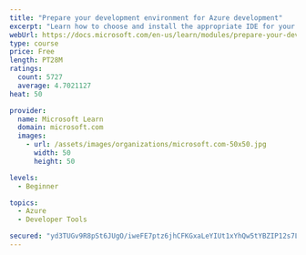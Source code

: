 ```yaml
---
title: "Prepare your development environment for Azure development"
excerpt: "Learn how to choose and install the appropriate IDE for your requirements to help you build, deploy, monitor, and scale cloud-hosted solutions."
webUrl: https://docs.microsoft.com/en-us/learn/modules/prepare-your-dev-environment-for-azure-development/
type: course
price: Free
length: PT28M
ratings:
  count: 5727
  average: 4.7021127
heat: 50

provider:
  name: Microsoft Learn
  domain: microsoft.com
  images:
    - url: /assets/images/organizations/microsoft.com-50x50.jpg
      width: 50
      height: 50

levels:
  - Beginner

topics:
  - Azure
  - Developer Tools

secured: "yd3TUGv9R8pSt6JUgO/iweFE7ptz6jhCFKGxaLeYIUt1xYhQw5tYBZIP12s7LULBIzizCMqGuLkoQlQF2oxqBN5Rj6ZP9kQemhYbygV9onwdzTiZ0Ft0akp+qPOQUSCz6XNbrF2i4MFDp5ZOm2O/bW+c+tEjH82b5Jc7Vy54Oq1PIdJZ9oh+RVvOxAnaeWUQ7eg7U0nkNhwl3Kzyzxbv5QS3e83YAWyvFlxh07AwiIz109jv7H/9t9NV7FzkuN5//Ig/p1GuEncfgecfj3dVF1oqJ96TQJv4BJaM14mIJ7U4pzWi1ZIOZzZSM22yxArz+9w30HxOB9h76Q029IBfgu8wemZsove0aQm3tJYcGIGghaZPfiBRJgQ15xsz0y5BZri9ctrR/206O/JPK4jSVgnPtm7exwe6olXSFSNA1Dc=;cV+mvBdVw1wmNKX2YHaitw=="
---
```


